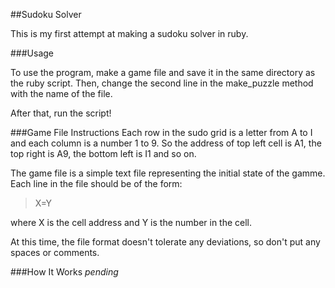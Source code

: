 ##Sudoku Solver

This is my first attempt at making a sudoku solver in ruby.

###Usage

To use the program, make a game file and save it in the same directory as the ruby script. Then, change the second line in the make_puzzle method with the name of the file.

After that, run the script!

###Game File Instructions
Each row in the sudo grid is a letter from A to I and each column is a number 1 to 9. So the address of top left cell is A1, the top right is A9, the bottom left is I1 and so on.

The game file is a simple text file representing the initial state of the gamme. Each line in the file should be of the form:
>X=Y

where X is the cell address and Y is the number in the cell.

At this time, the file format doesn't tolerate any deviations, so don't put any spaces or comments. 

###How It Works
_pending_
